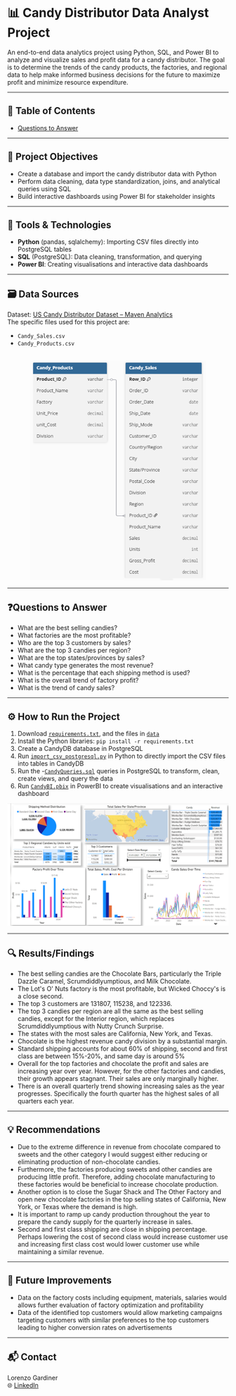 # 📊 Candy Distributor Data Analyst Project

An end-to-end data analytics project using Python, SQL, and Power BI to analyze and visualize sales and profit data for a candy distributor. The goal is to determine the trends of the candy products, the factories, and regional data to help make informed business decisions for the future to maximize profit and minimize resource expenditure.

---

## 📖 Table of Contents
- [Questions to Answer](#Questions-to-Answer)

---

## 🎯 Project Objectives

- Create a database and import the candy distributor data with Python
- Perform data cleaning, data type standardization, joins, and analytical queries using SQL
- Build interactive dashboards using Power BI for stakeholder insights
  
---

## 🧰 Tools & Technologies

- **Python** (pandas, sqlalchemy): Importing CSV files directly into PostgreSQL tables
- **SQL** (PostgreSQL): Data cleaning, transformation, and querying
- **Power BI**: Creating visualisations and interactive data dashboards
---

## 🗃️ Data Sources

Dataset: [US Candy Distributor Dataset – Maven Analytics](https://mavenanalytics.io/data-playground?order=date_added%2Cdesc&tags=Business)  
The specific files used for this project are:
- `Candy_Sales.csv`
- `Candy_Products.csv`
<br>
<div align="center">
  <img src="Candy_ERD.png" alt="ERD Candy" width="400"/>
</div>

---

## ❓Questions to Answer

- What are the best selling candies?
- What factories are the most profitable?
- Who are the top 3 customers by sales?
- What are the top 3 candies per region?
- What are the top states/provinces by sales?
- What candy type generates the most revenue?
- What is the percentage that each shipping method is used?
- What is the overall trend of factory profit?
- What is the trend of candy sales?

---

## ⚙️ How to Run the Project
1. Download [`requirements.txt`](requirements.txt), and the files in [`data`](data/)
2. Install the Python libraries: `pip install -r requirements.txt`
3. Create a CandyDB database in PostgreSQL
4. Run [`import_csv_postgresql.py`](python/import_csv_postgresql.py) in Python to directly import the CSV files into tables in CandyDB
5. Run the -[`CandyQueries.sql`](sql/CandyQueries.sql) queries in PostgreSQL to transform, clean, create views, and query the data
6. Run [`CandyBI.pbix`](powerbi/CandyBI.pbix) in PowerBI to create visualisations and an interactive dashboard


![Candy Sales Dashboard](candydashboard.png)

---

## 🔍 Results/Findings
- The best selling candies are the Chocolate Bars, particularly the Triple Dazzle Caramel, Scrumdiddlyumptious, and Milk Chocolate. 
- The Lot's O' Nuts factory is the most profitable, but Wicked Choccy's is a close second.
- The top 3 customers are 131807, 115238, and 122336.
- The top 3 candies per region are all the same as the best selling candies, except for the Interior region, which replaces Scrumdiddlyumptious with Nutty Crunch Surprise.
- The states with the most sales are California, New York, and Texas.
- Chocolate is the highest revenue candy division by a substantial margin.
- Standard shipping accounts for about 60% of shipping, second and first class are between 15%-20%, and same day is around 5%
- Overall for the top factories and chocolate the profit and sales are increasing year over year. However, for the other factories and candies, their growth appears stagnant. Their sales are only marginally higher. 
- There is an overall quarterly trend showing increasing sales as the year progresses. Specifically the fourth quarter has the highest sales of all quarters each year.

---

## 💡 Recommendations
- Due to the extreme difference in revenue from chocolate compared to sweets and the other category I would suggest either reducing or eliminating production of non-chocolate candies.
- Furthermore, the factories producing sweets and other candies are producing little profit. Therefore, adding chocolate manufacturing to these factories would be beneficial to increase chocolate production. 
- Another option is to close the Sugar Shack and The Other Factory and open new chocolate factories in the top selling states of California, New York, or Texas where the demand is high.
- It is important to ramp up candy production throughout the year to prepare the candy supply for the quarterly increase in sales.
- Second and first class shipping are close in shipping percentage. Perhaps lowering the cost of second class would increase customer use and increasing first class cost would lower customer use while maintaining a similar revenue.

---
## 📌 Future Improvements

- Data on the factory costs including equipment, materials, salaries would allows further evaluation of factory optimization and profitability
- Data of the identified top customers would allow marketing campaigns targeting customers with similar preferences to the top customers leading to higher conversion rates on advertisements
  
---

## 📬 Contact
Lorenzo Gardiner
<br>
🌐 [LinkedIn](www.linkedin.com/in/lorenzo-gardiner)
